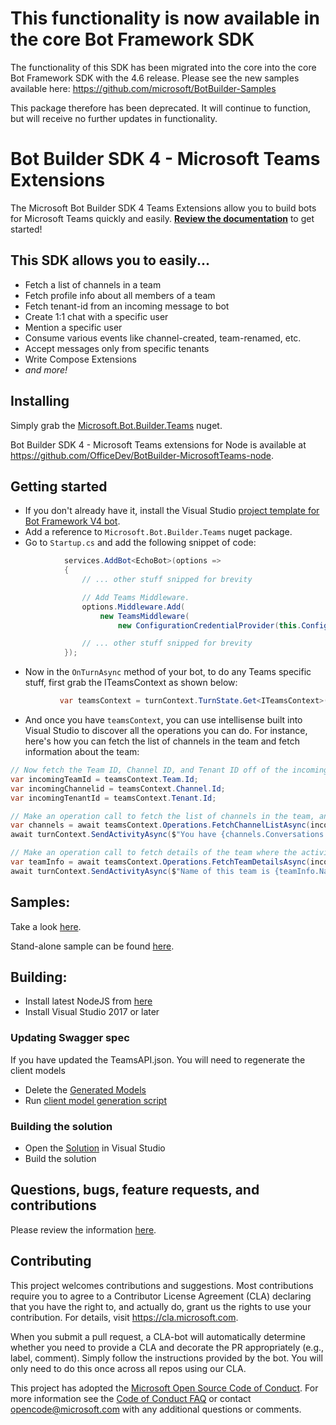 
# This functionality is now available in the core Bot Framework SDK

The functionality of this SDK has been migrated into the core into the core Bot Framework SDK with the 4.6 release. Please see the new samples available here: https://github.com/microsoft/BotBuilder-Samples

This package therefore has been deprecated. It will continue to function, but will receive no further updates in functionality.

# Bot Builder SDK 4 - Microsoft Teams Extensions

The Microsoft Bot Builder SDK 4 Teams Extensions allow you to build bots for Microsoft Teams quickly and easily. **[Review the documentation](https://msdn.microsoft.com/en-us/microsoft-teams/bots)** to get started!

## This SDK allows you to easily...

* Fetch a list of channels in a team
* Fetch profile info about all members of a team
* Fetch tenant-id from an incoming message to bot
* Create 1:1 chat with a specific user
* Mention a specific user
* Consume various events like channel-created, team-renamed, etc.
* Accept messages only from specific tenants
* Write Compose Extensions
* _and more!_

## Installing

Simply grab the [Microsoft.Bot.Builder.Teams](https://www.nuget.org/packages/Microsoft.Bot.Builder.Teams) nuget.

Bot Builder SDK 4 - Microsoft Teams extensions for Node is available at https://github.com/OfficeDev/BotBuilder-MicrosoftTeams-node.

## Getting started

* If you don't already have it, install the Visual Studio [project template for Bot Framework V4 bot](https://marketplace.visualstudio.com/items?itemName=BotBuilder.botbuilderv4).
* Add a reference to `Microsoft.Bot.Builder.Teams` nuget package.
* Go to `Startup.cs` and add the following snippet of code:
```csharp
            services.AddBot<EchoBot>(options =>
            {
                // ... other stuff snipped for brevity

                // Add Teams Middleware.
                options.Middleware.Add(
                    new TeamsMiddleware(
                        new ConfigurationCredentialProvider(this.Configuration)));

                // ... other stuff snipped for brevity
            });
```
* Now in the `OnTurnAsync` method of your bot, to do any Teams specific stuff, first grab the ITeamsContext as shown below:
```csharp
           var teamsContext = turnContext.TurnState.Get<ITeamsContext>();
```
* And once you have `teamsContext`, you can use intellisense built into Visual Studio to discover all the operations you can do. For instance, here's how you can fetch the list of channels in the team and fetch information about the team:
```csharp
// Now fetch the Team ID, Channel ID, and Tenant ID off of the incoming activity
var incomingTeamId = teamsContext.Team.Id;
var incomingChannelid = teamsContext.Channel.Id;
var incomingTenantId = teamsContext.Tenant.Id;

// Make an operation call to fetch the list of channels in the team, and print count of channels.
var channels = await teamsContext.Operations.FetchChannelListAsync(incomingTeamId);
await turnContext.SendActivityAsync($"You have {channels.Conversations.Count} channels in this team");

// Make an operation call to fetch details of the team where the activity was posted, and print it.
var teamInfo = await teamsContext.Operations.FetchTeamDetailsAsync(incomingTeamId);
await turnContext.SendActivityAsync($"Name of this team is {teamInfo.Name} and group-id is {teamInfo.AadGroupId}");
```

## Samples:
Take a look [here](CSharp/Samples).

Stand-alone sample can be found [here](https://github.com/OfficeDev/msteams-samples-dotnet-echobot-bf4).

## Building:
-  Install latest NodeJS from [here](https://nodejs.org/en/download/)
-  Install Visual Studio 2017 or later

### Updating Swagger spec
If you have updated the TeamsAPI.json. You will need to regenerate the client models
- Delete the [Generated Models](CSharp/Microsoft.Bot.Schema.Teams/Generated)
- Run [client model generation script](Swagger/generateclient.cmd)

### Building the solution
- Open the [Solution](CSharp/Microsoft.Bot.Builder.Teams.sln) in Visual Studio
- Build the solution

## Questions, bugs, feature requests, and contributions
Please review the information [here](https://msdn.microsoft.com/en-us/microsoft-teams/feedback).

## Contributing

This project welcomes contributions and suggestions.  Most contributions require you to agree to a
Contributor License Agreement (CLA) declaring that you have the right to, and actually do, grant us
the rights to use your contribution. For details, visit https://cla.microsoft.com.

When you submit a pull request, a CLA-bot will automatically determine whether you need to provide
a CLA and decorate the PR appropriately (e.g., label, comment). Simply follow the instructions
provided by the bot. You will only need to do this once across all repos using our CLA.

This project has adopted the [Microsoft Open Source Code of Conduct](https://opensource.microsoft.com/codeofconduct/).
For more information see the [Code of Conduct FAQ](https://opensource.microsoft.com/codeofconduct/faq/) or
contact [opencode@microsoft.com](mailto:opencode@microsoft.com) with any additional questions or comments.
